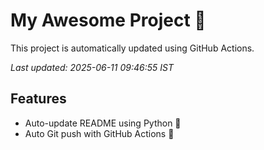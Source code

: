# My Awesome Project 🚀

This project is automatically updated using GitHub Actions.

_Last updated: 2025-06-11 09:46:55 IST_

## Features
- Auto-update README using Python 🐍
- Auto Git push with GitHub Actions 🤖
